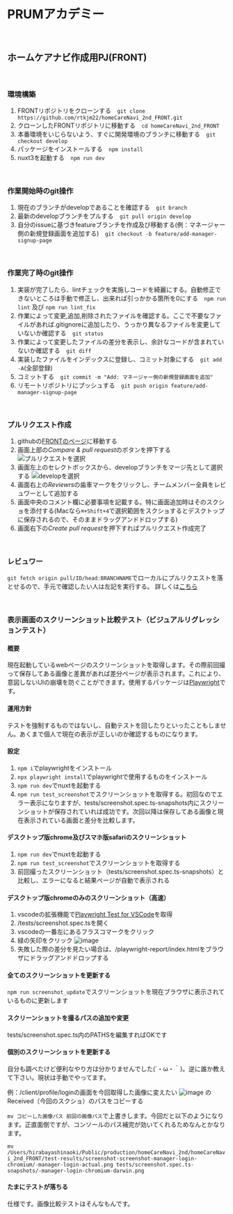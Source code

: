 # PRUMアカデミー

<br />

## ホームケアナビ作成用PJ(FRONT)

<br />

### 環境構築
1. FRONTリポジトリをクローンする　`git clone https://github.com/rtkjm22/homeCareNavi_2nd_FRONT.git`
2. クローンしたFRONTリポジトリに移動する　`cd homeCareNavi_2nd_FRONT`
3. 本番環境をいじらないよう、すぐに開発環境のブランチに移動する　`git checkout develop`
4. パッケージをインストールする　`npm install`
5. nuxt3を起動する　`npm run dev`

<br />

### 作業開始時のgit操作
1. 現在のブランチがdevelopであることを確認する　`git branch`
2. 最新のdevelopブランチをプルする　`git pull origin develop`
3. 自分のissueに基づきfeatureブランチを作成及び移動する(例：マネージャー側の新規登録画面を追加する)　`git checkout -b feature/add-manager-signup-page`

<br />

### 作業完了時のgit操作
1. 実装が完了したら、lintチェックを実施しコードを綺麗にする。自動修正できないところは手動で修正し、出来れば引っかかる箇所を0にする　`npm run lint` 及び `npm run lint_fix`
2. 作業によって変更,追加,削除されたファイルを確認する。ここで不要なファイルがあれば.gitignoreに追加したり、うっかり異なるファイルを変更していないか確認する　`git status`
3. 作業によって変更したファイルの差分を表示し、余計なコードが含まれていないか確認する　`git diff`
4. 実装したファイルをインデックスに登録し、コミット対象にする　`git add -A`(全部登録)
5. コミットする　`git commit -m "Add: マネージャー側の新規登録画面を追加"`
6. リモートリポジトリにプッシュする　`git push origin feature/add-manager-signup-page`

<br />

### プルリクエスト作成
1. githubの[FRONTのページ](https://github.com/rtkjm22/homeCareNavi_2nd_FRONT/tree/develop)に移動する
2. 画面上部の*Compare & pull request*のボタンを押下する
![プルリクエストを選択](https://user-images.githubusercontent.com/68116815/189954659-43d6caa9-d316-4812-bd2a-4a8fdfa13923.jpg) 
3. 画面左上のセレクトボックスから、developブランチをマージ先として選択する
![developを選択](https://user-images.githubusercontent.com/68116815/189954686-c8b544a6-5a1b-40fb-b6f8-6083b1091bee.jpg)
4. 画面右上の*Reviewrs*の歯車マークをクリックし、チームメンバー全員をレビュワーとして追加する
5. 画面中央のコメント欄に必要事項を記載する。特に画面追加時はそのスクショを添付する(Macなら`⌘+Shift+4`で選択範囲をスクショするとデスクトップに保存されるので、そのままドラッグアンドドロップする)
6. 画面右下の*Create pull request*を押下すればプルリクエスト作成完了

<br />

### レビュワー
`git fetch origin pull/ID/head:BRANCHNAME`でローカルにプルリクエストを落とせるので、手元で確認したい人は左記を実行する。
詳しくは[こちら](https://qiita.com/tarr1124/items/d807887418671adbc46f)

<br />

### 表示画面のスクリーンショット比較テスト（ビジュアルリグレッションテスト）
#### 概要
現在起動しているwebページのスクリーンショットを取得します。その際前回撮って保存してある画像と差異があれば差分ページが表示されます。これにより、意図しないUIの崩壊を防ぐことができます。使用するパッケージは[Playwright](https://playwright.dev/docs/test-snapshots)です。


#### 運用方針
テストを強制するものではないし、自動テストを回したりといったこともしません。あくまで個人で現在の表示が正しいのか確認するものになります。


#### 設定
1. `npm i`でplaywrightをインストール
2. `npx playwright install`でplaywrightで使用するものをインストール
3. `npm run dev`でnuxtを起動する
4. `npm run test_screenshot`でスクリーンショットを取得する。初回なのでエラー表示になりますが、tests/screenshot.spec.ts-snapshots内にスクリーンショットが保存されていれば成功です。次回以降は保存してある画像と現在表示されている画面と差分を比較します。


#### デスクトップ版chrome及びスマホ版safariのスクリーンショット
1. `npm run dev`でnuxtを起動する
2. `npm run test_screenshot`でスクリーンショットを取得する
3. 前回撮ったスクリーンショット（tests/screenshot.spec.ts-snapshots）と比較し、エラーになると結果ページが自動で表示される


#### デスクトップ版chromeのみのスクリーンショット（高速）
1. vscodeの拡張機能で[Playwright Test for VSCode](https://marketplace.visualstudio.com/items?itemName=ms-playwright.playwright)を取得
2. /tests/screenshot.spec.tsを開く
3. vscodeの一番左にあるフラスコマークをクリック
4. 緑の矢印をクリック
![image](https://user-images.githubusercontent.com/68116815/195978354-e43c6ba4-9606-4020-9353-f1396c0eb528.png) 
5. 失敗した際の差分を見たい場合は、/playwright-report/index.htmlをブラウザにドラッグアンドドロップする


#### 全てのスクリーンショットを更新する
`npm run screenshot_update`でスクリーンショットを現在ブラウザに表示されているものに更新します


#### スクリーンショットを撮るパスの追加や変更
tests/screenshot.spec.ts内のPATHSを編集すればOKです


#### 個別のスクリーンショットを更新する
自分も調べたけど便利なやり方は分かりませんでした(´・ω・｀)。逆に誰か教えて下さい。現状は手動でやってます。

例：/client/profile/loginの画面を今回取得した画像に変えたい
![image](https://user-images.githubusercontent.com/68116815/195979556-502af30c-23ed-4761-b324-410e28c9591f.png)
のReceived（今回のスクショ）のパスをコピーする

`mv コピーした画像パス 前回の画像パス`で上書きします。今回だと以下のようになります。正直面倒ですが、コンソールのパス補完が効いてくれるためなんとかなります。

`mv /Users/hirabayashinaoki/Public/production/homeCareNavi_2nd/homeCareNavi_2nd_FRONT/test-results/screenshot-screenshot-manager-login-chromium/-manager-login-actual.png tests/screenshot.spec.ts-snapshots/-manager-login-chromium-darwin.png`

#### たまにテストが落ちる
仕様です。画像比較テストはそんなもんです。
